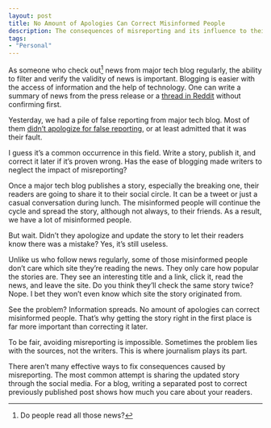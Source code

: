 ```yaml
---
layout: post
title: No Amount of Apologies Can Correct Misinformed People
description: The consequences of misreporting and its influence to their readers.
tags:
- "Personal"
---
```

As someone who check out[^1] news from major tech blog regularly, the ability to filter and verify the validity of news is important. Blogging is easier with the access of information and the help of technology. One can write a summary of news from the press release or a [thread in Reddit](http://www.cultofmac.com/184207/swedish-design-company-experiments-to-see-how-apple-rumors-spread-across-the-internet/ "Swedish Design Company Experiments To See How Apple Rumors ...") without confirming first.

<!--more-->

Yesterday, we had a pile of false reporting from major tech blog. Most of them [didn’t apologize for false reporting](http://curiousrat.com/blogging-means-never-having-to-say-youre-sorry "Blogging Means Never Having to Say You're Sorry curious rat"), or at least admitted that it was their fault.

I guess it’s a common occurrence in this field. Write a story, publish it, and correct it later if it’s proven wrong. Has the ease of blogging made writers to neglect the impact of misreporting?

Once a major tech blog publishes a story, especially the breaking one, their readers are going to share it to their social circle. It can be a tweet or just a casual conversation during lunch. The misinformed people will continue the cycle and spread the story, although not always, to their friends. As a result, we have a lot of misinformed people.

But wait. Didn’t they apologize and update the story to let their readers know there was a mistake? Yes, it’s still useless.

Unlike us who follow news regularly, some of those misinformed people don’t care which site they’re reading the news. They only care how popular the stories are. They see an interesting title and a link, click it, read the news, and leave the site. Do you think they’ll check the same story twice? Nope. I bet they won’t even know which site the story originated from.

See the problem? Information spreads. No amount of apologies can correct misinformed people. That’s why getting the story right in the first place is far more important than correcting it later.

To be fair, avoiding misreporting is impossible. Sometimes the problem lies with the sources, not the writers. This is where journalism plays its part.

There aren’t many effective ways to fix consequences caused by misreporting. The most common attempt is sharing the updated story through the social media. For a blog, writing a separated post to correct previously published post shows how much you care about your readers.

[^1]:  Do people read all those news?
